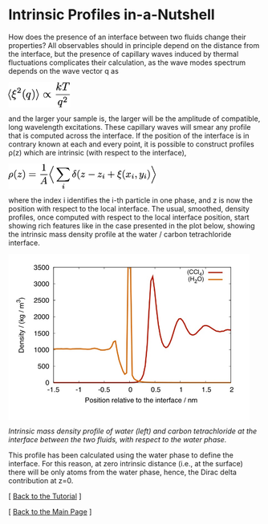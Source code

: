 # Intrinsic Profiles in-a-Nutshell


How does the presence of an interface between two fluids change
their properties? All observables should in principle depend on the
distance from the interface, but the presence of capillary waves
induced by thermal fluctuations complicates their calculation, as
the wave modes spectrum depends on the wave vector q as

<img src="https://raw.githubusercontent.com/Marcello-Sega/gitim/ITIM/media/eq1.png" height="50" align="middle">

and the larger your sample is, the larger will be the amplitude of
compatible, long wavelength excitations. These capillary waves will
smear any profile that is computed across the interface. If the
position of the interface is in contrary known at each and every
point, it is possible to construct profiles ρ(z) which are intrinsic
(with respect to the interface),


<img src="https://raw.githubusercontent.com/Marcello-Sega/gitim/ITIM/media/eq2.png" height="50" align="middle" alt="\rho(z) = \frac{1}{A}\Big\langle \sum_i{ \delta(z-z_i+\xi(x_i,y_i)}\Big\rangle">

where the index i identifies the i-th particle in one phase, and z
is now the position with respect to the local interface. The usual,
smoothed, density profiles, once computed with respect to the local
interface position, start showing rich features like in the case
presented in the plot below, showing the intrinsic mass density
profile at the water / carbon tetrachloride interface.

<img src="https://raw.githubusercontent.com/Marcello-Sega/gitim/ITIM/media/h2o-ccl4.png" width="480" align="middle" alt="H2O / CCl4 intrinsic  mass density profile">

_Intrinsic mass density profile of water (left) and carbon tetrachloride at the interface between the two fluids, with respect to the water phase._


This profile has been calculated using the water phase to define
the interface. For this reason, at zero intrinsic distance (i.e.,
at the surface) there will be only atoms from the water phase,
hence, the Dirac delta contribution at z=0. 

[ [Back to the Tutorial](http://marcello-sega.github.io/gitim/tutorial.html) ]

[ [Back to the Main Page](http://marcello-sega.github.io/gitim/) ]
